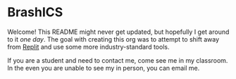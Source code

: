 # BrashICS

Welcome! This README might never get updated, but hopefully I get around to it _one day_. The goal with creating this org was to attempt to shift away from [Replit](https://replit.com) and use some more industry-standard tools.

If you are a student and need to contact me, come see me in my classroom. In the even you are unable to see my in person, you can email me.
